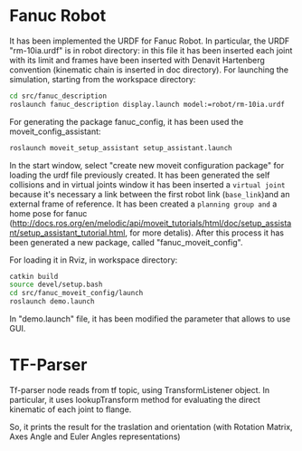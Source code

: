 # Fanuc Robot

It has been implemented the URDF for Fanuc Robot. In particular, the URDF "rm-10ia.urdf" is in robot directory: in this file it has been inserted each joint with its limit and frames have been inserted with Denavit Hartenberg convention (kinematic chain is inserted in doc directory).
For launching the simulation, starting from the workspace directory:

```bash
cd src/fanuc_description
roslaunch fanuc_description display.launch model:=robot/rm-10ia.urdf
```

For generating the package fanuc_config, it has been used the moveit_config_assistant:

```bash
roslaunch moveit_setup_assistant setup_assistant.launch
```

In the start window, select "create new moveit configuration package" for loading the urdf file previously created.
It has been generated the self collisions and in virtual joints window it has been inserted a `virtual joint` because it's necessary a link between the first robot link (`base_link`)and an external frame of reference. It has been created a `planning group and` a home pose for fanuc (http://docs.ros.org/en/melodic/api/moveit_tutorials/html/doc/setup_assistant/setup_assistant_tutorial.html, for more detalis). After this process it has been generated a new package, called "fanuc_moveit_config".

For loading it in Rviz, in workspace directory:

```bash
catkin build
source devel/setup.bash
cd src/fanuc_moveit_config/launch
roslaunch demo.launch
```

In "demo.launch" file, it has been modified the parameter that allows to use GUI.

# TF-Parser

Tf-parser node reads from tf topic, using TransformListener object. In particular, it uses lookupTransform method for evaluating the direct kinematic of each joint to flange.

So, it prints the result for the traslation and orientation (with Rotation Matrix, Axes Angle and Euler Angles representations)
